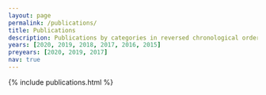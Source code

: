```yaml
---
layout: page
permalink: /publications/
title: Publications
description: Publications by categories in reversed chronological order.
years: [2020, 2019, 2018, 2017, 2016, 2015]
preyears: [2020, 2019, 2017]
nav: true
---
```


{% include publications.html %}

